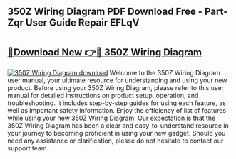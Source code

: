 ## 350Z Wiring Diagram PDF Download Free - Part-Zqr User Guide Repair EFLqV

# <h2><a href="http://dfn8gp.blite.top/?on=350Z+Wiring+Diagram">🔗Download New 👉🔴 350Z Wiring Diagram</a></h2>

[![350Z Wiring Diagram download](https://i.imgur.com/lujVjoI.png)](http://dfn8gp.blite.top/?on=350Z+Wiring+Diagram)
Welcome to the 350Z Wiring Diagram user manual, your ultimate resource for understanding and using your new product. Before using your 350Z Wiring Diagram, please refer to this user manual for detailed instructions on product setup, operation, and troubleshooting. It includes step-by-step guides for using each feature, as well as important safety information. Enjoy the efficiency of list of features while using your new 350Z Wiring Diagram. Our expectation is that the 350Z Wiring Diagram has been a clear and easy-to-understand resource in your journey to becoming proficient in using your new gadget. Should you need any assistance or clarification, please do not hesitate to contact our support team.
